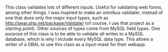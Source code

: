 This class validates lots of different inputs.  Useful for validating web forms, among other things.  I was inspired to make an omnibus validater, instead of one that does only the major input types, such as http://pear.php.net/package/Validate/ (of course, I use that project as a starting point).  Other sources of types come from MySQL field types.  One purpose of this class is to be able to validate all writes to a MySQL database, which is why I include every MySQL data type.  This allows a writer of a DBAL to use this class as a input-mask for their webapp.